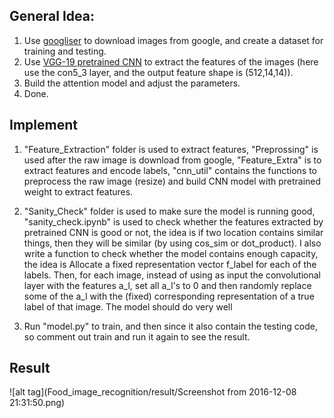 ## General Idea:

1. Use [googliser](https://github.com/teracow/googliser) to download images from google, and create a dataset for training and testing.
2. Use [VGG-19 pretrained CNN](http://www.robots.ox.ac.uk/~vgg/research/very_deep/) to extract the features of the images (here use the con5_3 layer, and the output feature shape is (512,14,14)).
3. Build the attention model and adjust the parameters.
4. Done.

## Implement

1. "Feature_Extraction" folder is used to extract features, "Preprossing" is used after the raw image is download from google, "Feature_Extra" is to extract features and encode labels, "cnn_util" contains the functions to preprocess the raw image (resize) and build CNN model with pretrained weight to extract features.

2. "Sanity_Check" folder is used to make sure the model is running good, "sanity_check.ipynb" is used to check whether the features extracted by pretrained CNN is good or not, the idea is if two location contains similar things, then they will be similar (by using cos_sim or dot_product). I also write a function to check whether the model contains enough capacity, the idea is  Allocate a fixed representation vector f_label for each of the labels. Then, for each image, instead of using as input the convolutional layer with the features a_l, set all a_l's to 0 and then randomly replace some of the a_l with the (fixed) corresponding representation of a true label of that image. The model should do very well 

3. Run "model.py" to train, and then since it also contain the testing code, so comment out train and run it again to see the result.

## Result
![alt tag](Food_image_recognition/result/Screenshot from 2016-12-08 21:31:50.png)
